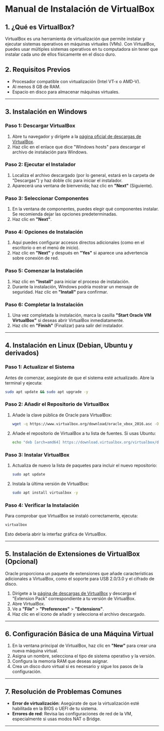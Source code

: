 # Manual de Instalación de VirtualBox

## 1. ¿Qué es VirtualBox?

VirtualBox es una herramienta de virtualización que permite instalar y ejecutar sistemas operativos en máquinas virtuales (VMs). Con VirtualBox, puedes usar múltiples sistemas operativos en tu computadora sin tener que instalar cada uno de ellos físicamente en el disco duro.

## 2. Requisitos Previos

- Procesador compatible con virtualización (Intel VT-x o AMD-V).
- Al menos 8 GB de RAM.
- Espacio en disco para almacenar máquinas virtuales.

---

## 3. Instalación en Windows

### Paso 1: Descargar VirtualBox

1. Abre tu navegador y dirígete a la [página oficial de descargas de VirtualBox](https://www.virtualbox.org/wiki/Downloads).
2. Haz clic en el enlace que dice "Windows hosts" para descargar el archivo de instalación para Windows.

### Paso 2: Ejecutar el Instalador

1. Localiza el archivo descargado (por lo general, estará en la carpeta de "Descargas") y haz doble clic para iniciar el instalador.
2. Aparecerá una ventana de bienvenida; haz clic en **"Next"** (Siguiente).

### Paso 3: Seleccionar Componentes

1. En la ventana de componentes, puedes elegir qué componentes instalar. Se recomienda dejar las opciones predeterminadas.
2. Haz clic en **"Next"**.

### Paso 4: Opciones de Instalación

1. Aquí puedes configurar accesos directos adicionales (como en el escritorio o en el menú de inicio).
2. Haz clic en **"Next"** y después en **"Yes"** si aparece una advertencia sobre conexión de red.

### Paso 5: Comenzar la Instalación

1. Haz clic en **"Install"** para iniciar el proceso de instalación.
2. Durante la instalación, Windows podría mostrar un mensaje de seguridad. Haz clic en **"Install"** para confirmar.

### Paso 6: Completar la Instalación

1. Una vez completada la instalación, marca la casilla **"Start Oracle VM VirtualBox"** si deseas abrir VirtualBox inmediatamente.
2. Haz clic en **"Finish"** (Finalizar) para salir del instalador.

---

## 4. Instalación en Linux (Debian, Ubuntu y derivados)

### Paso 1: Actualizar el Sistema

Antes de comenzar, asegúrate de que el sistema esté actualizado. Abre la terminal y ejecuta:

```bash
sudo apt update && sudo apt upgrade -y
```

### Paso 2: Añadir el Repositorio de VirtualBox

1. Añade la clave pública de Oracle para VirtualBox:

   ```bash
   wget -q https://www.virtualbox.org/download/oracle_vbox_2016.asc -O- | sudo apt-key add -
   ```

2. Añade el repositorio de VirtualBox a tu lista de fuentes. Si usas Ubuntu:

   ```bash
   echo "deb [arch=amd64] https://download.virtualbox.org/virtualbox/debian $(lsb_release -cs) contrib" | sudo tee -a /etc/apt/sources.list.d/virtualbox.list
   ```

### Paso 3: Instalar VirtualBox

1. Actualiza de nuevo la lista de paquetes para incluir el nuevo repositorio:

   ```bash
   sudo apt update
   ```

2. Instala la última versión de VirtualBox:

   ```bash
   sudo apt install virtualbox -y
   ```

### Paso 4: Verificar la Instalación

Para comprobar que VirtualBox se instaló correctamente, ejecuta:

```bash
virtualbox
```

Esto debería abrir la interfaz gráfica de VirtualBox.

---

## 5. Instalación de Extensiones de VirtualBox (Opcional)

Oracle proporciona un paquete de extensiones que añade características adicionales a VirtualBox, como el soporte para USB 2.0/3.0 y el cifrado de disco.

1. Dirígete a la [página de descargas de VirtualBox](https://www.virtualbox.org/wiki/Downloads) y descarga el "Extension Pack" correspondiente a tu versión de VirtualBox.
2. Abre VirtualBox.
3. Ve a **"File"** > **"Preferences"** > **"Extensions"**.
4. Haz clic en el icono de añadir y selecciona el archivo descargado.

---

## 6. Configuración Básica de una Máquina Virtual

1. En la ventana principal de VirtualBox, haz clic en **"New"** para crear una nueva máquina virtual.
2. Asigna un nombre, selecciona el tipo de sistema operativo y la versión.
3. Configura la memoria RAM que deseas asignar.
4. Crea un disco duro virtual si es necesario y sigue los pasos de la configuración.

---

## 7. Resolución de Problemas Comunes

- **Error de virtualización**: Asegúrate de que la virtualización esté habilitada en la BIOS o UEFI de tu sistema.
- **Errores de red**: Revisa las configuraciones de red de la VM, especialmente si usas modos NAT o Bridge.

---
